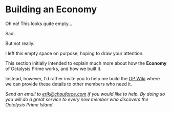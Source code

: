 # Building an Economy

Oh no! This looks quite empty...

Sad. 

But not really. 

I left this empty space on purpose, hoping to draw your attention. 

This section initially intended to explain much more about how the **Economy** of Octalysis Prime works, and how we built it.

Instead, however, I'd rather invite you to help me build the [OP Wiki](https://octalysisprime.fandom.com/wiki/Octalysis_Prime_Wiki) where we can provide these details to other members who need it. 

*Send an email to erik@chouforce.com if you would like to help. By doing so you will do a great service to every new member who discovers the Octalysis Prime Island.* 

